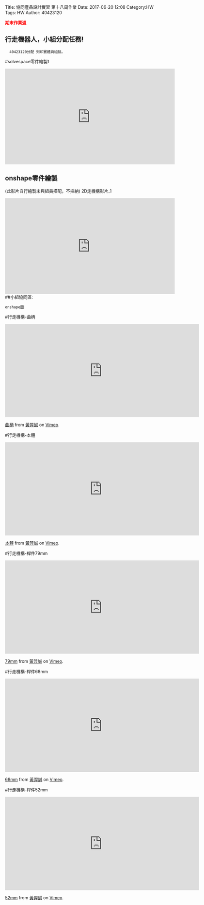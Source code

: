 Title: 協同產品設計實習 第十八周作業
Date: 2017-06-20 12:08
Category:HW
Tags: HW
Author: 40423120 

<b><font color="red">期末作業週</font></b>
<!-- PELICAN_END_SUMMARY -->

## 行走機器人，小組分配任務!
 
      40423120分配 列印實體與組裝。

#solvespace零件繪製1
<iframe width="560" height="315" src="https://www.youtube.com/embed/DhkWhJzpyGI" frameborder="0" allowfullscreen></iframe>
   
## onshape零件繪製
  (此影片自行繪製未與組員搭配，不採納)
   2D走機構影片_1     
<iframe width="560" height="315" src="https://www.youtube.com/embed/quE7LiO8kTA" frameborder="0" allowfullscreen></iframe>
##小組協同區:

    onshape圖

#行走機構-曲柄   

<iframe src="https://player.vimeo.com/video/223011438" width="640" height="307" frameborder="0" webkitallowfullscreen mozallowfullscreen allowfullscreen></iframe>
<p><a href="https://vimeo.com/223011438">曲柄</a> from <a href="https://vimeo.com/user63666337">黃羿誠</a> on <a href="https://vimeo.com">Vimeo</a>.</p>

#行走機構-本體  

<iframe src="https://player.vimeo.com/video/222997311" width="640" height="307" frameborder="0" webkitallowfullscreen mozallowfullscreen allowfullscreen></iframe>
<p><a href="https://vimeo.com/222997311">本體</a> from <a href="https://vimeo.com/user63666337">黃羿誠</a> on <a href="https://vimeo.com">Vimeo</a>.</p>

#行走機構-桿件79mm   
<iframe src="https://player.vimeo.com/video/222997306" width="640" height="307" frameborder="0" webkitallowfullscreen mozallowfullscreen allowfullscreen></iframe>
<p><a href="https://vimeo.com/222997306">79mm</a> from <a href="https://vimeo.com/user63666337">黃羿誠</a> on <a href="https://vimeo.com">Vimeo</a>.</p>

#行走機構-桿件68mm   
<iframe src="https://player.vimeo.com/video/222997298" width="640" height="307" frameborder="0" webkitallowfullscreen mozallowfullscreen allowfullscreen></iframe>
<p><a href="https://vimeo.com/222997298">68mm</a> from <a href="https://vimeo.com/user63666337">黃羿誠</a> on <a href="https://vimeo.com">Vimeo</a>.</p>

#行走機構-桿件52mm   
<iframe src="https://player.vimeo.com/video/222997294" width="640" height="307" frameborder="0" webkitallowfullscreen mozallowfullscreen allowfullscreen></iframe>
<p><a href="https://vimeo.com/222997294">52mm</a> from <a href="https://vimeo.com/user63666337">黃羿誠</a> on <a href="https://vimeo.com">Vimeo</a>.</p>